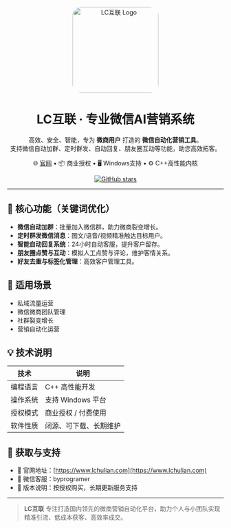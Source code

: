 <p align="center">
  <img src="https://lchulian.com/_nuxt/logo.CE-vU1K-.png" alt="LC互联 Logo" width="200" style="border-radius: 20px;" />
</p>

<h1 align="center">LC互联 · 专业微信AI营销系统</h1>

<p align="center">
  高效、安全、智能，专为 <strong>微商用户</strong> 打造的 <strong>微信自动化营销工具</strong>。<br>
  支持微信自动加群、定时群发、自动回复、朋友圈互动等功能，助您高效拓客。
</p>

<p align="center">
  🌐 <a href="https://www.lchulian.com">官网</a> • 📦 商业授权 • 🖥️ Windows支持 • ⚙️ C++高性能内核
</p>

<p align="center">
  <a href="https://github.com/your-org/your-repo/stargazers">
    <img src="https://img.shields.io/github/stars/your-org/your-repo?style=social" alt="GitHub stars"/>
  </a>
</p>

---

## 🚀 核心功能（关键词优化）

- **微信自动加群**：批量加入微信群，助力微商裂变增长。
- **定时群发微信消息**：图文/语音/视频精准触达目标用户。
- **智能自动回复系统**：24小时自动客服，提升客户留存。
- **朋友圈点赞与互动**：模拟人工点赞与评论，维护客情关系。
- **好友去重与标签化管理**：高效客户管理工具。

## 🎯 适用场景

- 私域流量运营
- 微信微商团队管理
- 社群裂变增长
- 营销自动化运营

## 💡 技术说明

| 技术 | 说明 |
|------|------|
| 编程语言 | C++ 高性能开发 |
| 操作系统 | 支持 Windows 平台 |
| 授权模式 | 商业授权 / 付费使用 |
| 软件性质 | 闭源、可下载、长期维护 |

## 📎 获取与支持

- 🔗 官网地址：[https://www.lchulian.com](https://www.lchulian.com)
- 📝 微信客服：byprogramer
- 💼 版本说明：按授权购买，长期更新服务支持

---

> **LC互联** 专注打造国内领先的微商营销自动化平台，助力个人与小团队实现精准引流、低成本获客、高效率成交。

